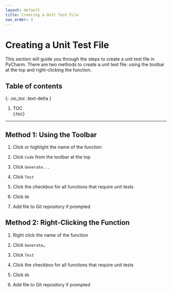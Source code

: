 ```yaml
---
layout: default
title: Creating a Unit Test File
nav_order: 3
---
```



# Creating a Unit Test File
This section will guide you through the steps to create a unit test file in PyCharm. There are two methods to create a unit test file: using the toolbar at the top and right-clicking the function.

## Table of contents	
{: .no_toc .text-delta }	
1. TOC	
{:toc}

---

## Method 1: Using the Toolbar
1. Click or highlight the name of the function
> 

2. Click ```Code``` from the toolbar at the top
> 

3. Click ```Generate...```
> 

4. Click ```Test```
> 

5. Click the checkbox for all functions that require unit tests
> 

6. Click ```Ok```
> 

7. Add file to Git repository if prompted
> 

## Method 2: Right-Clicking the Function
1. Right click the name of the function
> 

2. Click ```Generate…```
> 

3. Click ```Test```
> 

4. Click the checkbox for all functions that require unit tests
> 

5. Click ```Ok```
> 

6. Add file to Git repository if prompted
> 
